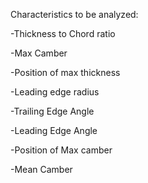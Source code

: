Characteristics to be analyzed:

-Thickness to Chord ratio

-Max Camber

-Position of max thickness

-Leading edge radius

-Trailing Edge Angle

-Leading Edge Angle

-Position of Max camber

-Mean Camber
